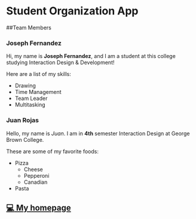 # Student Organization App

##Team Members

### Joseph Fernandez

Hi, my name is **Joseph Fernandez**, and I am a student at this college studying Interaction Design & Development!

Here are a list of my skills:

* Drawing
* Time Management
* Team Leader
* Multitasking
### Juan Rojas

 Hello, my name is *Juan*. I am in **4th** semester Interaction Design at George Brown College.

These are some of my favorite foods:
* Pizza
  * Cheese
  * Pepperoni
  * Canadian
* Pasta

## [:computer: My homepage](https://github.com/JuanRojasPaez)

